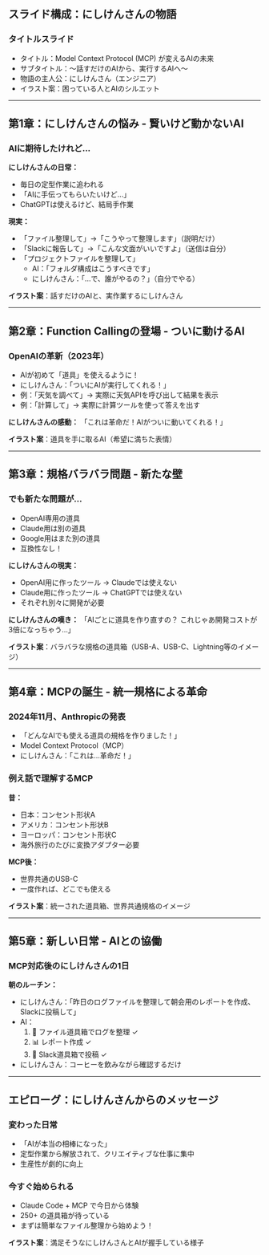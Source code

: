 ## スライド構成：にしけんさんの物語

### タイトルスライド
- タイトル：Model Context Protocol (MCP) が変えるAIの未来
- サブタイトル：〜話すだけのAIから、実行するAIへ〜
- 物語の主人公：にしけんさん（エンジニア）
- イラスト案：困っている人とAIのシルエット

---

## 第1章：にしけんさんの悩み - 賢いけど動かないAI

### AIに期待したけれど...
**にしけんさんの日常：**
- 毎日の定型作業に追われる
- 「AIに手伝ってもらいたいけど...」
- ChatGPTは使えるけど、結局手作業

**現実：**
- 「ファイル整理して」→「こうやって整理します」（説明だけ）
- 「Slackに報告して」→「こんな文面がいいですよ」（送信は自分）
- 「プロジェクトファイルを整理して」
  - AI：「フォルダ構成はこうすべきです」
  - にしけんさん：「...で、誰がやるの？」（自分でやる）

**イラスト案**：話すだけのAIと、実作業するにしけんさん

---

## 第2章：Function Callingの登場 - ついに動けるAI

### OpenAIの革新（2023年）
- AIが初めて「道具」を使えるように！
- にしけんさん：「ついにAIが実行してくれる！」
- 例：「天気を調べて」→ 実際に天気APIを呼び出して結果を表示
- 例：「計算して」→ 実際に計算ツールを使って答えを出す

**にしけんさんの感動：**
「これは革命だ！AIがついに動いてくれる！」

**イラスト案**：道具を手に取るAI（希望に満ちた表情）

---

## 第3章：規格バラバラ問題 - 新たな壁

### でも新たな問題が...
- OpenAI専用の道具
- Claude用は別の道具  
- Google用はまた別の道具
- 互換性なし！

**にしけんさんの現実：**
- OpenAI用に作ったツール → Claudeでは使えない
- Claude用に作ったツール → ChatGPTでは使えない
- それぞれ別々に開発が必要

**にしけんさんの嘆き：**
「AIごとに道具を作り直すの？
これじゃあ開発コストが3倍になっちゃう...」

**イラスト案**：バラバラな規格の道具箱（USB-A、USB-C、Lightning等のイメージ）

---

## 第4章：MCPの誕生 - 統一規格による革命

### 2024年11月、Anthropicの発表
- 「どんなAIでも使える道具の規格を作りました！」
- Model Context Protocol（MCP）
- にしけんさん：「これは...革命だ！」

### 例え話で理解するMCP
**昔：**
- 日本：コンセント形状A
- アメリカ：コンセント形状B
- ヨーロッパ：コンセント形状C
- 海外旅行のたびに変換アダプター必要

**MCP後：**
- 世界共通のUSB-C
- 一度作れば、どこでも使える

**イラスト案**：統一された道具箱、世界共通規格のイメージ

---

## 第5章：新しい日常 - AIとの協働

### MCP対応後のにしけんさんの1日

**朝のルーチン：**
- にしけんさん：「昨日のログファイルを整理して朝会用のレポートを作成、Slackに投稿して」
- AI：
  1. 📁 ファイル道具箱でログを整理 ✓
  2. 📊 レポート作成 ✓
  3. 💬 Slack道具箱で投稿 ✓
- にしけんさん：コーヒーを飲みながら確認するだけ


---

## エピローグ：にしけんさんからのメッセージ

### 変わった日常
- 「AIが本当の相棒になった」
- 定型作業から解放されて、クリエイティブな仕事に集中
- 生産性が劇的に向上

### 今すぐ始められる
- Claude Code + MCP で今日から体験
- 250+ の道具箱が待っている
- まずは簡単なファイル整理から始めよう！

**イラスト案**：満足そうなにしけんさんとAIが握手している様子